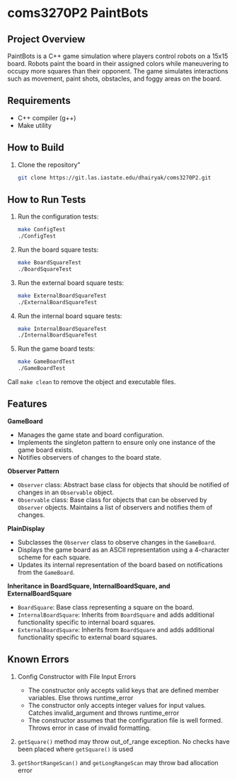 # coms3270P2 PaintBots

## Project Overview

PaintBots is a C++ game simulation where players control robots on a 15x15 board. Robots paint the board in their assigned colors while maneuvering to occupy more squares than their opponent. The game simulates interactions such as movement, paint shots, obstacles, and foggy areas on the board.

## Requirements
- C++ compiler (g++)
- Make utility

## How to Build
1. Clone the repository"
    ```sh
    git clone https://git.las.iastate.edu/dhairyak/coms3270P2.git
    ```

## How to Run Tests
1. Run the configuration tests:
    ```sh
    make ConfigTest
    ./ConfigTest
    ```
2. Run the board square tests:
    ```sh
    make BoardSquareTest
    ./BoardSquareTest
    ```
3. Run the external board square tests:
    ```sh
    make ExternalBoardSquareTest
    ./ExternalBoardSquareTest
    ```
4. Run the internal board square tests:
    ```sh
    make InternalBoardSquareTest
    ./InternalBoardSquareTest
    ```
5. Run the game board tests:
    ```sh
    make GameBoardTest
    ./GameBoardTest
    ```

Call `make clean` to remove the object and executable files.

## Features
**GameBoard**
- Manages the game state and board configuration.
- Implements the singleton pattern to ensure only one instance of the game board exists.
- Notifies observers of changes to the board state.

**Observer Pattern**
- `Observer` class: Abstract base class for objects that should be notified of changes in an `Observable` object.
- `Observable` class: Base class for objects that can be observed by `Observer` objects. Maintains a list of observers and notifies them of changes.

**PlainDisplay**
- Subclasses the `Observer` class to observe changes in the `GameBoard`.
- Displays the game board as an ASCII representation using a 4-character scheme for each square.
- Updates its internal representation of the board based on notifications from the `GameBoard`.

**Inheritance in BoardSquare, InternalBoardSquare, and ExternalBoardSquare**
- `BoardSquare`: Base class representing a square on the board.
- `InternalBoardSquare`: Inherits from `BoardSquare` and adds additional functionality specific to internal board squares.
- `ExternalBoardSquare`: Inherits from `BoardSquare` and adds additional functionality specific to external board squares.

## Known Errors
1. Config Constructor with File Input Errors
    - The constructor only accepts valid keys that are defined member variables. Else throws runtime_error
    - The constructor only accepts integer values for input values. Catches invalid_argument and throws runtime_error
    - The constructor assumes that the configuration file is well formed. Throws error in case of invalid formatting.

2. `getSquare()` method may throw out_of_range exception. No checks have been placed where `getSquare()` is used

3. `getShortRangeScan()` and `getLongRangeScan` may throw bad allocation error
    
 
 
